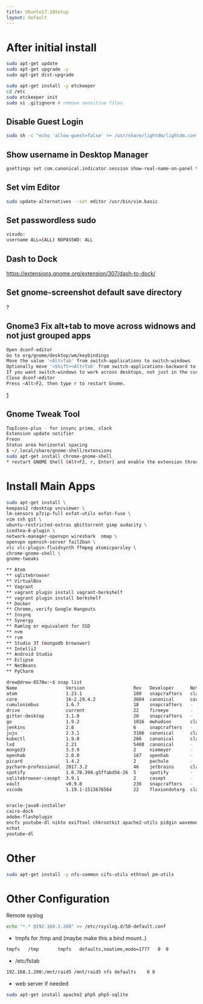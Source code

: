 ```yaml
---
title: Ubuntu17.10Setup
layout: default
---
```


After initial install
=====================

``` bash
sudo apt-get update
sudo apt-get upgrade -y
sudo apt-get dist-upgrade

sudo apt-get install -y etckeeper
cd /etc
sudo etckeeper init
sudo vi .gitignore # remove sensitive files
```

Disable Guest Login
-------------------

``` bash
sudo sh -c "echo 'allow-guest=false' >> /usr/share/lightdm/lightdm.conf.d/50-ubuntu.conf"
```

Show username in Desktop Manager
--------------------------------

``` bash
gsettings set com.canonical.indicator.session show-real-name-on-panel true
```

Set vim Editor
--------------

``` bash
sudo update-alternatives --set editor /usr/bin/vim.basic
```

Set passwordless sudo
---------------------

``` bash
visudo:
username ALL=(ALL) NOPASSWD: ALL
```

Dash to Dock
------------

<https://extensions.gnome.org/extension/307/dash-to-dock/>

Set gnome-screenshot default save directory
-------------------------------------------

?

Gnome3 Fix alt+tab to move across widnows and not just grouped apps
-------------------------------------------------------------------

``` bash
Open dconf-editor
Go to org/gnome/desktop/wm/keybindings
Move the value '<Alt>Tab' from switch-applications to switch-windows
Optionally move '<Shift><Alt>Tab' from switch-applications-backward to switch-windows-backward
If you want switch-windows to work across desktops, not just in the current desktop, you can also uncheck org/gnome/shell/window-switcher/current-workspace-only (Courtesy of @CharlBotha)
Close dconf-editor
Press <Alt>F2, then type r to restart Gnome.
```

[1](https://superuser.com/questions/394376/how-to-prevent-gnome-shells-alttab-from-grouping-windows-from-similar-apps)

Gnome Tweak Tool
----------------

``` bash
TopIcons-plus - for insync prime, slack
Extension update notifier
Freon
Status area horizontal spacing
$ ~/.local/share/gnome-shell/extensions
sudo apt-get install chrome-gnome-shell
* restart GNOME Shell (Alt+F2, r, Enter) and enable the extension through gnome-tweak-tool.
```

Install Main Apps
=================

``` bash
sudo apt-get install \
keepass2 rdesktop vncviewer \
lm-sensors p7zip-full exfat-utils exfat-fuse \
vim ssh git \
ubuntu-restricted-extras qbittorrent gimp audacity \ 
icedtea-8-plugin \
network-manager-openvpn wireshark  nmap \
openvpn openssh-server fail2ban \
vlc vlc-plugin-fluidsynth ffmpeg atomicparsley \
chrome-gnome-shell \
gnome-tweaks

** Atom
** sqlitebrowser
** VirtualBox
** Vagrant
** vagrant plugin install vagrant-berkshelf
** vagrant plugin install berkshelf
** Docker
** Chrome, verify Google Hangouts
** Insynq
** Synergy
** Ramlog or equivalent for SSD
** nvm
** rvm
** Studio 3T (mongodb browswer)
** IntelliJ
** Android Studio
** Eclipse
** NetBeans
** PyCharm

drew@drew-8570w:~$ snap list
Name                  Version                  Rev   Developer      Notes
atom                  1.23.1                   109   snapcrafters   classic
core                  16-2.29.4.2              3604  canonical      core
cumulonimbus          1.6.7                    18    snapcrafters   -
drive                 current                  22    fireeye        -
gitter-desktop        3.1.0                    20    snapcrafters   -
go                    1.9.2                    1016  mwhudson       classic
jenkins               2.8                      6     snapcrafters   -
juju                  2.3.1                    3106  canonical      classic
kubectl               1.9.0                    266   canonical      classic
lxd                   2.21                     5408  canonical      -
mongo33               3.3.9                    2     niemeyer       -
openhab               2.0.0                    167   openhab        -
picard                1.4.2                    2     pachulo        -
pycharm-professional  2017.3.2                 46    jetbrains      classic
spotify               1.0.70.399.g5ffabd56-26  5     spotify        -
sqlitebrowser-casept  3.9.1                    2     casept         -
vault                 v0.9.0                   236   snapcrafters   -
vscode                1.19.1-1513676564        22    flexiondotorg  classic


oracle-java8-installer
cairo-dock
adobe-flashplugin
encfs youtube-dl nikto exiftool chkrootkit apache2-utils pidgin wavemon xd docker.io virtualenv python2.7-examples mailutils ansible namebench python-pip (via apt)
xchat
youtube-dl
```

Other
=====

``` bash
sudo apt-get install -y nfs-common cifs-utils ethtool pm-utils
```

Other Configuration
===================

Remote syslog

``` bash
echo "*.* @192.168.1.200" >> /etc/rsyslog.d/50-default.conf
```

-   tmpfs for /tmp and (maybe make this a bind mount..)

``` bash
tmpfs   /tmp       tmpfs   defaults,noatime,mode=1777   0  0
```

-   /etc/fstab

``` bash
192.168.1.200:/mnt/raid5 /mnt/raid5 nfs defaults    0 0
```

-   web server if needed

``` bash
sudo apt-get install apache2 php5 php5-sqlite
```

